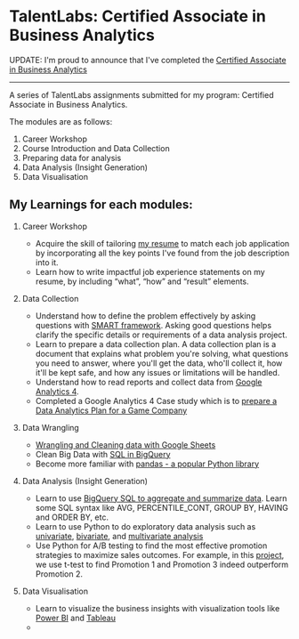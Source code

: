 # TalentLabs: Certified Associate in Business Analytics

UPDATE: I'm proud to announce that I've completed the [Certified Associate in Business Analytics](https://www.talentlabs.org/classroom/course/8JllAytGRyiZxQLCwE2tZg/gradProof/mKhA9hyQT6asAvGLo-3YNQ)

---

A series of TalentLabs assignments submitted for my program: Certified Associate in Business Analytics.

The modules are as follows:
1. Career Workshop
2. Course Introduction and Data Collection
3. Preparing data for analysis
4. Data Analysis (Insight Generation)
5. Data Visualisation

## My Learnings for each modules:
1. Career Workshop
   - Acquire the skill of tailoring [my resume](https://github.com/tys203831/business_analytics/blob/main/i%20Career%20Workshop/1.%20CV%20Writing%20Workshop/Resume%20v1/Tan%20Yong%20Sheng%20-%20Business%20Analyst.pdf) to match each job application by incorporating all the key points I've found from the job description into it.
   - Learn how to write impactful job experience statements on my resume, by including  “what”, “how” and “result” elements.

2. Data Collection
   - Understand how to define the problem effectively by asking questions with [SMART framework](https://emkautsar.medium.com/highly-effective-questions-are-smart-questions-59040efea480). Asking good questions helps clarify the specific details or requirements of a data analysis project.
   - Learn to prepare a data collection plan. A data collection plan is a document that explains what problem you're solving, what questions you need to answer, where you'll get the data, who'll collect it, how it'll be kept safe, and how any issues or limitations will be handled.
   - Understand how to read reports and collect data from [Google Analytics 4](https://github.com/tys203831/business_analytics/blob/main/ii.%20Course%20Introduction%20and%20Data%20Collection/6.%20Data%20Collection%20with%20Google%20Analytics%204/C6_Assignment_Questions_v3.pdf).
   - Completed a Google Analytics 4 Case study which is to [prepare a Data Analytics Plan for a Game Company](https://github.com/tan-yong-sheng/business_analytics/blob/main/ii.%20Course%20Introduction%20and%20Data%20Collection/Final%20Project/C6-Final_Project.pdf)
  
3. Data Wrangling
   - [Wrangling and Cleaning data with Google Sheets](https://github.com/tan-yong-sheng/business_analytics/blob/main/iii%20%20Preparing%20data%20for%20analysis/2.%20Data%20Wrangling%20with%20Google%20Sheets/Chapter%203%20-%20Data%20Wrangling%20with%20Google%20Sheets.pdf)
   - Clean Big Data with [SQL in BigQuery](https://github.com/tys203831/business_analytics/blob/main/iii%20%20Preparing%20data%20for%20analysis/3%20-%205.%20Data%20Wrangling%20with%20SQL%20%26%20Python/Part%201%20SQL/Assignment/Assignment_Chapter_4_-_Data_Wrangling_with_SQL.pdf)
   - Become more familiar with [pandas - a popular Python library](https://github.com/tys203831/business_analytics/blob/main/iii%20%20Preparing%20data%20for%20analysis/3%20-%205.%20Data%20Wrangling%20with%20SQL%20%26%20Python/Part%202%20%26%203%20Python/Assignment/Assignment%20Chapter%206%20-%20Data%20Wrangling%20with%20Python.pdf)

4. Data Analysis (Insight Generation)
   - Learn to use [BigQuery SQL to aggregate and summarize data](https://github.com/tan-yong-sheng/business_analytics/blob/main/iv%20Data%20Analysis%20(Insight%20Generation)/5.%20Fundamental%20Data%20Analysis%20with%20SQL/Assignment/Chapter%205%20Assignment%20-%20SQL%20Insight%20Generation.pdf). Learn some SQL syntax like AVG, PERCENTILE_CONT, GROUP BY, HAVING and ORDER BY, etc.
   - Learn to use Python to do exploratory data analysis such as [univariate](https://github.com/tan-yong-sheng/business_analytics/blob/main/iv%20Data%20Analysis%20(Insight%20Generation)/7.%20Exploratory%20Data%20Analysis%20with%20Python%20-%20Univariate%20Analysis/Assignment/Assignment_7.pdf), [bivariate](https://github.com/tan-yong-sheng/business_analytics/blob/main/iv%20Data%20Analysis%20(Insight%20Generation)/8.%20Exploratory%20Data%20Analysis%20with%20Python%20-%20Bivariate%20Analysis/Assignment/Assignment_8.pdf), and [multivariate analysis](https://github.com/tan-yong-sheng/business_analytics/blob/main/iv%20Data%20Analysis%20(Insight%20Generation)/9.%20Exploratory%20Data%20Analysis%20with%20Python%20-%20Multivariate%20Analysis/Assignment%209/Assignment_9.pdf)
   - Use Python for A/B testing to find the most effective promotion strategies to maximize sales outcomes. For example, in this [project](https://github.com/tan-yong-sheng/business_analytics/blob/main/iv%20Data%20Analysis%20(Insight%20Generation)/Final%20Project/Assignment%205/EDA_Final_Project.pdf), we use t-test to find Promotion 1 and Promotion 3 indeed outperform Promotion 2.

5. Data Visualisation
   - Learn to visualize the business insights with visualization tools like [Power BI](https://github.com/tan-yong-sheng/business_analytics/tree/main/v%20Data%20Visualization/2.%20Power%20BI/Assignment) and [Tableau](https://github.com/tan-yong-sheng/business_analytics/tree/main/v%20Data%20Visualization/1.%20Tableau/Assignment)
   - 
